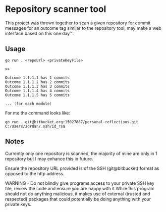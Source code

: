 # Repository scanner tool

This project was thrown together to scan a given repository for commit messages for an outcome tag similar to the repository tool, may make a web interface based on this one day™.

## Usage

```
go run . <repoUrl> <privateKeyFile>

>>

Outcome 1.1.1.1 has 1 commits
Outcome 1.1.1.2 has 2 commits
Outcome 1.1.1.3 has 3 commits
Outcome 1.1.1.4 has 4 commits
Outcome 1.1.1.5 has 5 commits

... (for each module)

```

For me the command looks like:

```
go run . git@bitbucket.org:15027887/personal-reflections.git C:/Users/Jordan/.ssh/id_rsa

```

## Notes

Currently only one repository is scanned, the majority of mine are only in 1 repository but I may enhance this in future.

Ensure the repository URL provided is of the SSH (git@bitbucket) format as opposed to the http address.

WARNING - Do not blindly give programs access to your private SSH key file, review the code and ensure you are happy with it
While this program should not do anything malicious, it makes use of external (trusted and respected) packages that could potentially be doing anything with your private keys.
